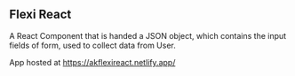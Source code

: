 ## Flexi React

A React Component that is handed a JSON object, which contains the input fields of form, used to collect data from User.

App hosted at https://akflexireact.netlify.app/
